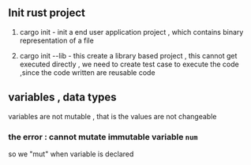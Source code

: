 ## Init rust project 

1. cargo init - init a end user application project , which contains binary representation of a file

2. cargo init --lib -  this create a library based project , this cannot get executed directly , we need to create test case to execute the code ,since the code written are reusable code 

## variables , data types

variables are not mutable , that is the values are not changeable
   ### the error : cannot mutate immutable variable `num`
so we "mut" when variable is declared
   